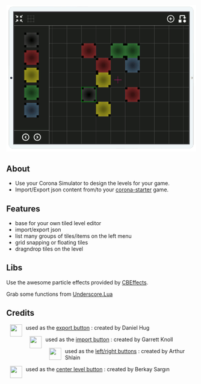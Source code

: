 ![screenshot](/readme.screenshot.png)

## About
- Use your Corona Simulator to design the levels for your game.
- Import/Export json content from/to your [corona-starter](https://github.com/chrisdugne/corona-starter) game.

## Features
- base for your own tiled level editor
- import/export json
- list many groups of tiles/items on the left menu
- grid snapping or floating tiles
- dragndrop tiles on the level

## Libs
Use the awesome particle effects provided by [CBEffects](https://github.com/GymbylCoding/CBEffects).

Grab some functions from [Underscore.Lua](https://github.com/mirven/underscore.lua)

## Credits

<a href="http://thenounproject.com/term/shrink/20381/"><img align="left" height="32" width="32" hspace="10" src="https://d30y9cdsu7xlg0.cloudfront.net/png/20381-200.png"></a>

used as the [export button](http://thenounproject.com/term/shrink/20381/) : created by Daniel Hug

<a href="http://thenounproject.com/term/shrink/25665/"><img align="left" height="32" width="32" hspace="10" src="https://d30y9cdsu7xlg0.cloudfront.net/png/25665-200.png"></a>

used as the [import button](http://thenounproject.com/term/shrink/25665/) : created by Garrett Knoll

<a href="http://thenounproject.com/term/shrink/44977/"><img align="left" height="32" width="32" hspace="10" src="https://d30y9cdsu7xlg0.cloudfront.net/png/44977-200.png"></a>

used as the [left/right buttons](http://thenounproject.com/term/shrink/44977/) : created by Arthur Shlain

<a href="http://thenounproject.com/term/shrink/33953/"><img align="left" height="32" width="32" hspace="10" src="https://d30y9cdsu7xlg0.cloudfront.net/png/33953-200.png"></a>

used as the [center level button](http://thenounproject.com/term/shrink/33953/) : created by Berkay Sargın
